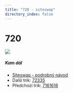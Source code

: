```yaml
---
title: "720 - siteswap"
directory_index: false
---
```


# 720

![](/animace/siteswap/720.gif)

##### Kam dál

- [Siteswap - podrobný návod](/siteswap.html "Podrobné vysvětlení siteswapů..")
- Další trik: [72335](72335.html "Siteswap 72335")
- Předchozí trik: [7161616](7161616.html "Siteswap 7161616")

